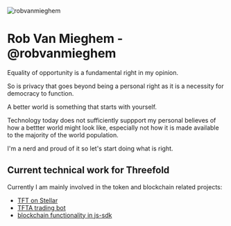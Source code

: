 ![robvanmieghem](./img/rob.jpeg)

# Rob Van Mieghem - @robvanmieghem

Equality of opportunity is a fundamental right in my opinion.

So is privacy that goes beyond being a personal right as it is a necessity for democracy to function.

A better world is something that starts with yourself.


Technology today does not sufficiently suppport my personal believes of how a bettter world might look like, especially not how it is made available to the majority of the world population.
 
I'm a nerd and proud of it so let's start doing what is right.


## Current technical work for Threefold

Currently I am mainly involved in the token and blockchain related projects: 
- [TFT on Stellar](https://github.com/threefoldfoundation/tft-stellar)
- [TFTA trading bot](https://github.com/threefoldfoundation/tfta-trader)
- [ blockchain functionality in js-sdk](https://github.com/threefoldtech/js-sdk)
